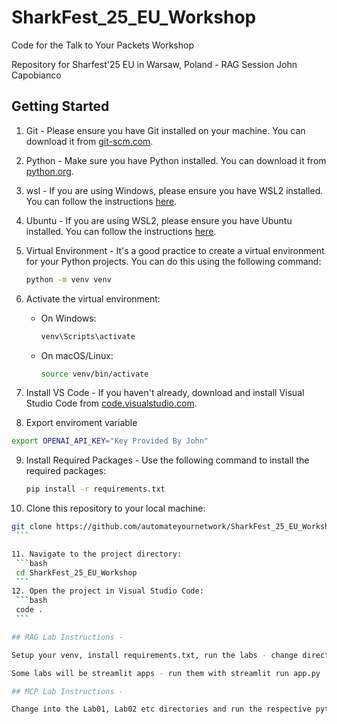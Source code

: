 # SharkFest_25_EU_Workshop
Code for the Talk to Your Packets Workshop

Repository for Sharfest'25 EU in Warsaw, Poland - RAG Session
John Capobianco 

## Getting Started

1. Git - Please ensure you have Git installed on your machine. You can download it from [git-scm.com](https://git-scm.com/).

2. Python - Make sure you have Python installed. You can download it from [python.org](https://www.python.org/downloads/).

3. wsl - If you are using Windows, please ensure you have WSL2 installed. You can follow the instructions [here](https://docs.microsoft.com/en-us/windows/wsl/install).

4. Ubuntu - If you are using WSL2, please ensure you have Ubuntu installed. You can follow the instructions [here](https://docs.microsoft.com/en-us/windows/wsl/install).

5. Virtual Environment - It's a good practice to create a virtual environment for your Python projects. You can do this using the following command:
   
   ```bash
   python -m venv venv
   ```

6. Activate the virtual environment:
   - On Windows:
     ```bash
     venv\Scripts\activate
     ```
   - On macOS/Linux:
     ```bash
     source venv/bin/activate
     ```

7. Install VS Code - If you haven't already, download and install Visual Studio Code from [code.visualstudio.com](https://code.visualstudio.com/).

8. Export enviroment variable 

```bash
export OPENAI_API_KEY="Key Provided By John"
```

9. Install Required Packages - Use the following command to install the required packages:
    ```bash
    pip install -r requirements.txt
    ```

10. Clone this repository to your local machine:
   ```bash
   git clone https://github.com/automateyournetwork/SharkFest_25_EU_Workshop
    ```

11. Navigate to the project directory:
    ```bash
    cd SharkFest_25_EU_Workshop
    ```
12. Open the project in Visual Studio Code:
    ```bash
    code .
    ```

## RAG Lab Instructions - 

Setup your venv, install requirements.txt, run the labs - change directory in to Lab01, Lab02, Lab03 etc and run the respective python files.

Some labs will be streamlit apps - run them with streamlit run app.py

## MCP Lab Instructions -

Change into the Lab01, Lab02 etc directories and run the respective python files. First run the server to start it up, stop the server, then run the client to connect to the server and execute commands.